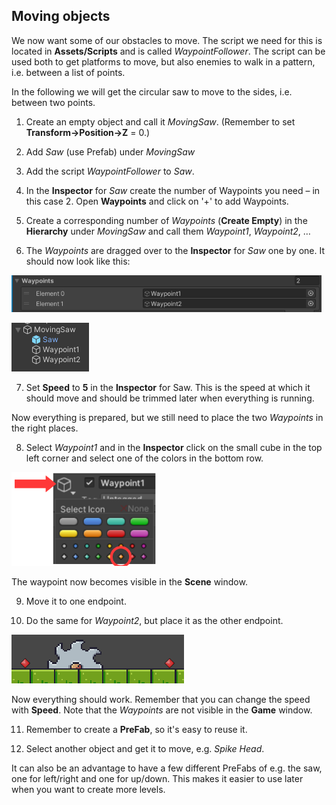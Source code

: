 ## Moving objects

We now want some of our obstacles to move.
The script we need for this is located in **Assets/Scripts** and is called
*WaypointFollower*. The script can be used both to get platforms to
move, but also enemies to walk in a pattern, i.e. between a
list of points.

In the following we will get the circular saw to move to the sides, i.e.
between two points.

1.  Create an empty object and call it *MovingSaw*. (Remember to set
    **Transform->Position->Z** = 0.)

2.  Add *Saw* (use Prefab) under *MovingSaw*

3.  Add the script *WaypointFollower* to *Saw*.

4.  In the **Inspector** for *Saw* create the number of Waypoints you
    need – in this case 2. Open **Waypoints** and click on
    '+' to add Waypoints.

5.  Create a corresponding number of *Waypoints* (**Create Empty**) in
    the **Hierarchy** under *MovingSaw* and call them *Waypoint1*,
    *Waypoint2*, …

6.  The *Waypoints* are dragged over to the **Inspector** for *Saw* one by one.
    It should now look like this:

<img src="../media/image24.png"
style="width:5.16944in;height:0.61458in" />

<img src="../media/image25.png"
style="width:1.29167in;height:0.8125in" />

7.  Set **Speed** to **5** in the **Inspector** for Saw. This is the
    speed at which it should move and should be trimmed later when
    everything is running.

Now everything is prepared, but we still need to place the two *Waypoints* in the
right places.

8.  Select *Waypoint1* and in the **Inspector** click on the small cube in
    the top left corner and select one of the colors in the bottom row.

<img src="../media/image26.png"
style="width:2.41528in;height:1.56042in" />

The waypoint now becomes visible in the **Scene** window.

9.  Move it to one endpoint.

10. Do the same for *Waypoint2*, but place it as the other
    endpoint.

<img src="../media/image27.png"
style="width:2.87569in;height:0.8125in" />

Now everything should work. Remember that you can change the speed with
**Speed**. Note that the *Waypoints* are not visible in the **Game**
window.

11. Remember to create a **PreFab**, so it's easy to reuse it.

12. Select another object and get it to move, e.g. *Spike
    Head*.

It can also be an advantage to have a few different PreFabs of e.g.
the saw, one for left/right and one for up/down. This makes it easier to
use later when you want to create more levels.